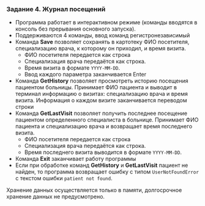### Задание 4. Журнал посещений

- Программа работает в интерактивном режиме (команды вводятся в консоль без прерывания основного запуска).
- Поддерживаются 4 команды, ввод команд регистронезависимый
- Команда **Save** позволяет сохранять в картотеку ФИО посетителя, специализацию врача, к которому он приходил, и время визита.
   - ФИО посетителя передается как строка 
   - Специализация врача передаётся как строка.
   - Время визита в формате `YYYY-MM-DD`.
   - Ввод каждого параметра заканчивается Enter
- Команда **GetHistory** позволяет просмотреть историю посещения пациентом больницы. Принимает ФИО пациента и выводит в терминал информацию о визитах: специализацию врача и время визита. Информация о каждом визите заканчивается переводом строки
- Команда **GetLastVisit** позволяет получить последнее посещение пациентом определенного специалиста в больнице. Принимает ФИО пациента и специализацию врача и возвращает время последнего визита.
   - ФИО посетителя передается как строка 
   - Специализация врача передаётся как строка.
   - Время последнего визита выводится в формате `YYYY-MM-DD`.
- Команда **Exit** заканчивает работу программы
- Если при обработке команд **GetHistory** и **GetLastVisit** пациент не найден, то программа возвращает ошибку с типом `UserNotFoundError` с текстом ошибки `patient not found`.

Хранение данных осуществляется только в памяти, долгосрочное хранение данных не предусмотрено.
